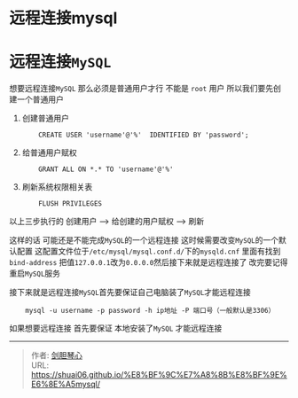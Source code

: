 # 远程连接mysql





  
# 远程连接`MySQL`

想要远程连接`MySQL` 那么必须是普通用户才行 不能是 `root` 用户 所以我们要先创建一个普通用户
1. 创建普通用户
    ```
        CREATE USER 'username'@'%'  IDENTIFIED BY 'password';
    ```
2. 给普通用户赋权
    ```
        GRANT ALL ON *.* TO 'username'@'%'
    ```
3. 刷新系统权限相关表  
    ```
        FLUSH PRIVILEGES
    ```
以上三步执行的 创建用户 --> 给创建的用户赋权 --> 刷新 

这样的话  可能还是不能完成`MySQL`的一个远程连接  这时候需要改变`MySQL`的一个默认配置 这配置文件位于`/etc/mysql/mysql.conf.d/`下的`mysqld.cnf` 里面有找到`bind-address` 把值`127.0.0.1`改为`0.0.0.0`然后接下来就是远程连接了  改完要记得重启`MySQL`服务

接下来就是远程连接`MySQL`首先要保证自己电脑装了`MySQL`才能远程连接 
```
    mysql -u username -p password -h ip地址 -P 端口号（一般默认是3306） 
```
如果想要远程连接 首先要保证 本地安装了`MySQL` 才能远程连接


---

> 作者: [剑胆琴心](http://shuai06.github.io)  
> URL: https://shuai06.github.io/%E8%BF%9C%E7%A8%8B%E8%BF%9E%E6%8E%A5mysql/  

